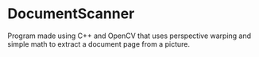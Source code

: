 # DocumentScanner
Program made using C++ and OpenCV that uses perspective warping and simple math to extract a document page from a picture.
